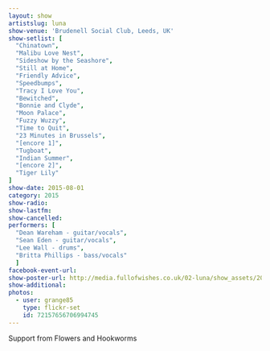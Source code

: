 ```yaml
---
layout: show
artistslug: luna
show-venue: 'Brudenell Social Club, Leeds, UK'
show-setlist: [
  "Chinatown",
  "Malibu Love Nest",
  "Sideshow by the Seashore",
  "Still at Home",
  "Friendly Advice",
  "Speedbumps",
  "Tracy I Love You",
  "Bewitched",
  "Bonnie and Clyde",
  "Moon Palace",
  "Fuzzy Wuzzy",
  "Time to Quit",
  "23 Minutes in Brussels",
  "[encore 1]",
  "Tugboat",
  "Indian Summer",
  "[encore 2]",
  "Tiger Lily"
]
show-date: 2015-08-01
category: 2015
show-radio: 
show-lastfm: 
show-cancelled: 
performers: [
  "Dean Wareham - guitar/vocals",
  "Sean Eden - guitar/vocals",
  "Lee Wall - drums",
  "Britta Phillips - bass/vocals"
  ]
facebook-event-url: 
show-poster-url: http://media.fullofwishes.co.uk/02-luna/show_assets/2015-08-01/2015-08-01-luna-brudenell-leeds-poster.jpg
show-additional: 
photos:
  - user: grange85
    type: flickr-set
    id: 72157656706994745
---
```

Support from Flowers and Hookworms